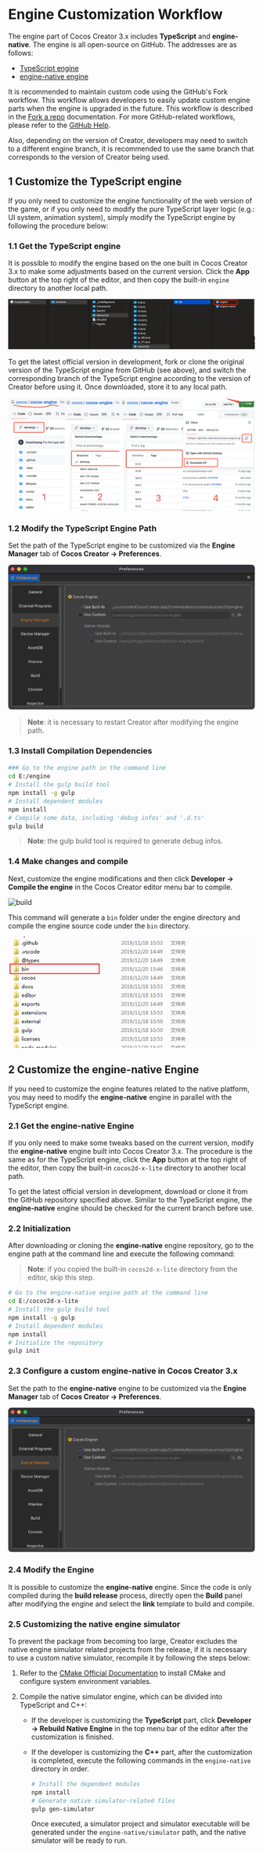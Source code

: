 # Engine Customization Workflow

The engine part of Cocos Creator 3.x includes **TypeScript** and **engine-native**. The engine is all open-source on GitHub. The addresses are as follows:

- [TypeScript engine](https://github.com/cocos-creator/engine/)
- [engine-native engine](https://github.com/cocos-creator/engine-native/)

It is recommended to maintain custom code using the GitHub's Fork workflow. This workflow allows developers to easily update custom engine parts when the engine is upgraded in the future. This workflow is described in the [Fork a repo](https://help.github.com/articles/fork-a-repo) documentation. For more GitHub-related workflows, please refer to the [GitHub Help](https://help.github.com).

Also, depending on the version of Creator, developers may need to switch to a different engine branch, it is recommended to use the same branch that corresponds to the version of Creator being used.

## 1 Customize the TypeScript engine

If you only need to customize the engine functionality of the web version of the game, or if you only need to modify the pure TypeScript layer logic (e.g.: UI system, animation system), simply modify the TypeScript engine by following the procedure below:

### 1.1 Get the TypeScript engine

It is possible to modify the engine based on the one built in Cocos Creator 3.x to make some adjustments based on the current version. Click the **App** button at the top right of the editor, and then copy the built-in `engine` directory to another local path.

![open-engine](engine-customization/open-engine.png)

To get the latest official version in development, fork or clone the original version of the TypeScript engine from GitHub (see above), and switch the corresponding branch of the TypeScript engine according to the version of Creator before using it. Once downloaded, store it to any local path.

![download-repo-js](engine-customization/download-repo-js.png)

### 1.2 Modify the TypeScript Engine Path

Set the path of the TypeScript engine to be customized via the **Engine Manager** tab of **Cocos Creator -> Preferences**.

![custom-ts-engine](engine-customization/custom-ts-engine.png)

> **Note**: it is necessary to restart Creator after modifying the engine path.

### 1.3 Install Compilation Dependencies

```bash
### Go to the engine path in the command line
cd E:/engine
# Install the gulp build tool
npm install -g gulp
# Install dependent modules
npm install
# Compile some data, including 'debug infos' and '.d.ts'
gulp build
```

> **Note**: the gulp build tool is required to generate debug infos.

### 1.4 Make changes and compile

Next, customize the engine modifications and then click **Developer -> Compile the engine** in the Cocos Creator editor menu bar to compile.

![build](engine-customization/build.png)

This command will generate a `bin` folder under the engine directory and compile the engine source code under the `bin` directory.

![bin](engine-customization/bin.png)

## 2 Customize the engine-native Engine

If you need to customize the engine features related to the native platform, you may need to modify the **engine-native** engine in parallel with the TypeScript engine.

### 2.1 Get the engine-native Engine

If you only need to make some tweaks based on the current version, modify the **engine-native** engine built into Cocos Creator 3.x. The procedure is the same as for the TypeScript engine, click the **App** button at the top right of the editor, then copy the built-in `cocos2d-x-lite` directory to another local path.

To get the latest official version in development, download or clone it from the GitHub repository specified above. Similar to the TypeScript engine, the **engine-native** engine should be checked for the current branch before use.

### 2.2 Initialization

After downloading or cloning the **engine-native** engine repository, go to the engine path at the command line and execute the following command:

> **Note**: if you copied the built-in `cocos2d-x-lite` directory from the editor, skip this step.

```bash
# Go to the engine-native engine path at the command line
cd E:/cocos2d-x-lite
# Install the gulp build tool
npm install -g gulp
# Install dependent modules
npm install
# Initialize the repository
gulp init
```

### 2.3 Configure a custom engine-native in Cocos Creator 3.x

Set the path to the **engine-native** engine to be customized via the **Engine Manager** tab of **Cocos Creator -> Preferences**.

![custom-native-engine](engine-customization/custom-native-engine.png)

### 2.4 Modify the Engine

It is possible to customize the **engine-native** engine. Since the code is only compiled during the **build release** process, directly open the **Build** panel after modifying the engine and select the **link** template to build and compile.

### 2.5 Customizing the native engine simulator

To prevent the package from becoming too large, Creator excludes the native engine simulator related projects from the release, if it is necessary to use a custom native simulator, recompile it by following the steps below:

1. Refer to the [CMake Official Documentation](https://cmake.org/install/) to install CMake and configure system environment variables.
2. Compile the native simulator engine, which can be divided into TypeScript and C++:

    - If the developer is customizing the **TypeScript** part, click **Developer -> Rebuild Native Engine** in the top menu bar of the editor after the customization is finished.

    - If the developer is customizing the **C++** part, after the customization is completed, execute the following commands in the `engine-native` directory in order.

        ```bash
        # Install the dependent modules
        npm install
        # Generate native simulator-related files
        gulp gen-simulator
        ```

        Once executed, a simulator project and simulator executable will be generated under the `engine-native/simulator` path, and the native simulator will be ready to run.
